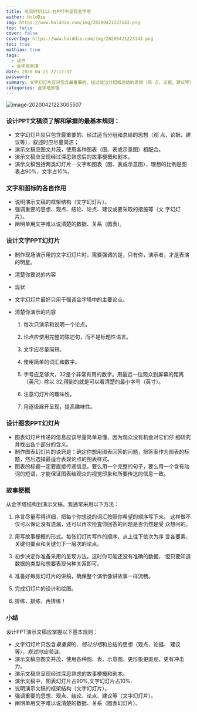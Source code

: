 ```yaml
---
title: 吼呆时刻112-在PPT中呈现金字塔
author: HoldDie
img: https://www.holddie.com/img/20200421223143.png
top: false
cover: false
coverImg: https://www.holddie.com/img/20200421223143.png
toc: true
mathjax: true
tags:
  - 读书
  - 金字塔原理
date: 2020-04-21 22:17:37
password:
summary: 文字幻灯片应只包含最重要的、经过适当分组和总结的思想（观 点、论据、建议等），叙述时应尽量简洁；
categories: 金字塔原理
---
```


![image-20200421223005507](https://www.holddie.com/img/20200421223143.png)

### 设计PPT文稿须了解和掌握的最基本规则：

- 文字幻灯片应只包含最重要的、经过适当分组和总结的思想（观 点、论据、建议等），叙述时应尽量简洁；
- 演示文稿应图文并茂，使用各种图表（图、表或示意图）相配合。
- 演示文稿应呈现经过深思熟虑后的故事梗概和剧本。
- 演示文稿包括两类幻灯片一文字和图表（图、表或示意图），理想的比例是图表占90%，文字占10%。

### 文字和图标的各自作用

- 说明演示文稿的框架结构（文字幻灯片）。
- 强调重要的思想、观点、结论、论点、建议或要采取的措施等（文 字幻灯片）。
- 阐明单用文字难以说清楚的数据、关系（图表)。

### 设计文字PPT幻灯片

- 制作现场演示用的文字幻灯片时，需要强调的是，只有你，演示者，才是表演的明星。

- 清楚你要说的内容

- 现状

- 文字幻灯片最好只用于强调金字塔中的主要论点。

- 清楚你演示的内容

  1. 每次只演示和说明一个论点。

  2. 论点应使用完整的陈述句，而不是标题性语言。

  3. 文字应尽量简短。

  4. 使用简单的词汇和数字。

  5. 字号应足够大，32是个非常有用的数字。用最远一位观众到屏幕的距离（英尺）除以 32,得到的就是可以看清楚的最小字号（英寸）。

  6. 注意幻灯片的趣味性。

  7. 用逐级展开呈现，提高趣味性。


### 设计图表PPT幻灯片

- 图表幻灯片传递的信息应该尽量简单易懂，因为观众没有机会对它们仔 细研究并找出各个部分的含义。
- 制作图表幻灯片的诀窍是：确定你想用图表回答的问题，把答案作为图表的标题，然后选择最适合表现论点的图表样式。
- 图表的标题一定要直接传递信息，要么用一个完整的句子，要么用一个含有动词的短语，才能保证图表给观众的视觉印象和所要传达的信息一致。

### 故事梗概

从金字塔结构到演示文稿，我通常采用以下方法：

  1. 序言尽量写得详细，把每个你想说的词汇按照你希望的顺序写下来。 这样做不仅可以保证没有遗漏，还可以再次检査你回答的问题是否仍然是受 众想问的。

  2. 用写故事梗概的形式。每张幻灯片写作的顺序，从上往下依次为序 言各要素、关键句要点和关键句下一层次的论点。
  3. 初步决定你准备采用的呈现方法。这时你可能还没有准确的数据， 但只要知道数据的类型和想要表现何种关系即可。
  4. 准备好每张幻灯片的讲稿，确保整个演示像讲故事一样流畅。
  5. 完成幻灯片的设计和绘图。
  6. 排练，排练，再排练！

### 小结

设计PPT演示文稿应掌握以下基本规则：
- 文字幻灯片只包含*最重要*的、*经过分组*和总结的思想（观点、论据、 建议等），*叙述时应简洁*。
- 演示文稿应图文并茂，使用各种图、表、示意图，更形象更直观，更有冲击力。
- 演示文稿应呈现经过深思熟虑的故事梗概和剧本。
- 演示文稿中，图表幻灯片占90%,文字幻灯片占10%:
- 说明演示文稿的框架结构（文字幻灯片）。
- 强调重要的思想、观点、结论、论点、建议等（文字幻灯片）。
- 阐明单用文字难以说清楚的数据、关系（图表幻灯片）。

